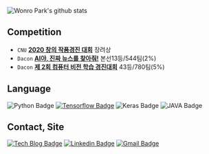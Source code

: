 
![Wonro Park's github stats](https://github-readme-stats.vercel.app/api?username=pwr4779&count_private=true&show_icons=true)

## Competition
* `CNU` **[2020 창의 작품경진 대회](https://swfestival.cs-cnu.org/project-definition/2020-%EC%88%98%EC%83%81%EC%9E%90)** 장려상
* `Dacon` **[AI야, 진짜 뉴스를 찾아줘!](https://dacon.io/competitions/official/235658/overview/)** 본선13등/544팀(2%)
* `Dacon` **[제 2회 컴퓨터 비전 학습 경진대회](https://dacon.io/competitions/official/235697/overview/)** 43등/780팀(5%)

## Language
![Python Badge](https://img.shields.io/badge/python%20-%2314354C.svg?&style=flat-square&logo=python&logoColor=white/)
[![Tensorflow Badge](https://aleen42.github.io/badges/src/tensorflow.svg)](https://github.com/tensorflow)
![Keras Badge](https://img.shields.io/badge/Keras%20-%23D00000.svg?&style=flat-square&logo=Keras&logoColor=white/)
![JAVA Badge](https://img.shields.io/badge/java-%23ED8B00.svg?&style=flat-square&logo=java&logoColor=white/)

## Contact, Site

[![Tech Blog Badge](http://img.shields.io/badge/-Tech%20blog-black?style=flat-square&logo=github&link=https://toitoitoi79.tistory.com/)](https://toitoitoi79.tistory.com/)
[![Linkedin Badge](https://img.shields.io/badge/-LinkedIn-blue?style=flat-square&logo=Linkedin&logoColor=white&link=https://www.linkedin.com/in/wonro-park-46b9071b9/)](https://www.linkedin.com/in/wonro-park-46b9071b9/)
[![Gmail Badge](https://img.shields.io/badge/Gmail-d14836?style=flat-square&logo=Gmail&logoColor=white&link=mailto:yolowonro@gmail.com)](mailto:yolowonro@gmail.com)

